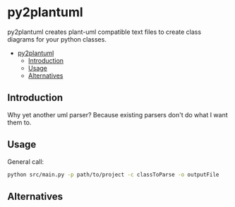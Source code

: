# py2plantuml

py2plantuml creates plant-uml compatible text files to create class diagrams for your python classes.

- [py2plantuml](#py2plantuml)
  - [Introduction](#introduction)
  - [Usage](#usage)
  - [Alternatives](#alternatives)


## Introduction
Why yet another uml parser?
Because existing parsers don't do what I want them to.  

## Usage
General call:
```sh
python src/main.py -p path/to/project -c classToParse -o outputFile
```

## Alternatives

